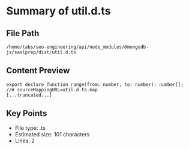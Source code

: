 # Summary of util.d.ts
  
## File Path
`/home/tabs/seo-engineering/api/node_modules/@mongodb-js/saslprep/dist/util.d.ts`

## Content Preview
```
export declare function range(from: number, to: number): number[];
//# sourceMappingURL=util.d.ts.map
[...truncated...]
```

## Key Points
- File type: .ts
- Estimated size: 101 characters
- Lines: 2

